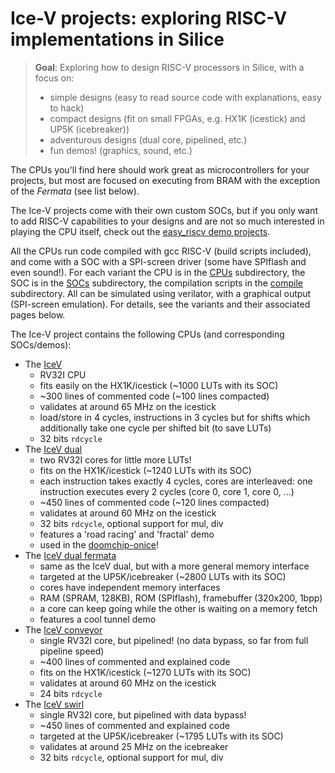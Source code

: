 # Ice-V projects: exploring RISC-V implementations in Silice

> **Goal**: Exploring how to design RISC-V processors in Silice, with a focus on:
> - simple designs (easy to read source code with explanations, easy to hack)
> - compact designs (fit on small FPGAs, e.g. HX1K (icestick) and UP5K (icebreaker))
> - adventurous designs (dual core, pipelined, etc.)
> - fun demos! (graphics, sound, etc.)

The CPUs you'll find here should work great as microcontrollers for your projects,
but most are focused on executing from BRAM with the exception of the *Fermata*
(see list below).

The Ice-V projects come with their own custom SOCs, but if you only want to add
RISC-V capabilities to your designs and are not so much interested in playing
the CPU itself, check out the [easy_riscv demo projects](../easy-riscv/README.md).

All the CPUs run code compiled with gcc RISC-V (build scripts included), and
come with a SOC with a SPI-screen driver (some have SPIflash and even sound!).
For each variant the CPU is in the [CPUs](./CPUs/) subdirectory, the SOC is in
the [SOCs](./SOCs/) subdirectory, the compilation scripts in
the [compile](./compile/) subdirectory. All can be simulated using verilator,
with a graphical output (SPI-screen emulation). For details, see the variants
and their associated pages below.

The Ice-V project contains the following CPUs (and corresponding SOCs/demos):
- The [IceV](IceV.md)
    - RV32I CPU
    - fits easily on the HX1K/icestick (~1000 LUTs with its SOC)
    - ~300 lines of commented code (~100 lines compacted)
    - validates at around 65 MHz on the icestick
    - load/store in 4 cycles, instructions in 3 cycles but for shifts which
      additionally take one cycle per shifted bit (to save LUTs)
    - 32 bits `rdcycle`
- The [IceV dual](IceVDual.md)
    - two RV32I cores for little more LUTs!
    - fits on the HX1K/icestick (~1240 LUTs with its SOC)
    - each instruction takes exactly 4 cycles, cores are interleaved: one instruction
    executes every 2 cycles (core 0, core 1, core 0, ...)
    - ~450 lines of commented code (~120 lines compacted)
    - validates at around 60 MHz on the icestick
    - 32 bits `rdcycle`, optional support for mul, div
    - features a 'road racing' and 'fractal' demo
    - used in the [doomchip-onice](https://www.antexel.com/doomchip_onice_rc3/)!
- The [IceV dual fermata](IceVDualFermata.md)
    - same as the IceV dual, but with a more general memory interface
    - targeted at the UP5K/icebreaker (~2800 LUTs with its SOC)
    - cores have independent memory interfaces
    - RAM (SPRAM, 128KB), ROM (SPIflash), framebuffer (320x200, 1bpp)
    - a core can keep going while the other is waiting on a memory fetch
    - features a cool tunnel demo
- The [IceV conveyor](CPUs/ice-v-conveyor.si)
    - single RV32I core, but pipelined! (no data bypass, so far from full pipeline speed)
    - ~400 lines of commented and explained code
    - fits on the HX1K/icestick (~1270 LUTs with its SOC)
    - validates at around 60 MHz on the icestick
    - 24 bits `rdcycle`
- The [IceV swirl](CPUs/ice-v-swirl.si)
    - single RV32I core, but pipelined with data bypass!
    - ~450 lines of commented and explained code
    - targeted at the UP5K/icebreaker (~1795 LUTs with its SOC)
    - validates at around 25 MHz on the icebreaker
    - 32 bits `rdcycle`, optional support for mul, div
